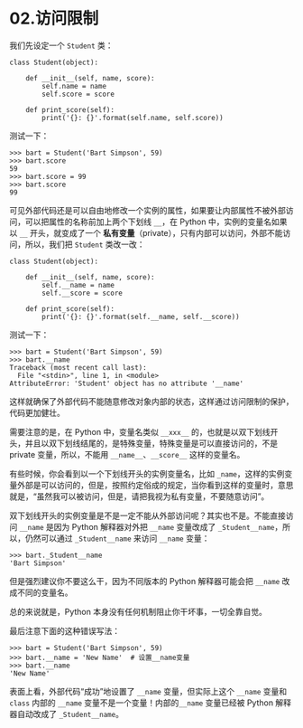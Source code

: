 # 02.访问限制

我们先设定一个 ``Student`` 类：
```
class Student(object):

    def __init__(self, name, score):
        self.name = name
        self.score = score

    def print_score(self):
        print('{}: {}'.format(self.name, self.score))
```

测试一下：
```
>>> bart = Student('Bart Simpson', 59)
>>> bart.score
59
>>> bart.score = 99
>>> bart.score
99
```

可见外部代码还是可以自由地修改一个实例的属性，如果要让内部属性不被外部访问，可以把属性的名称前加上两个下划线 ``__``，在 Python 中，实例的变量名如果以 ``__`` 开头，就变成了一个 **私有变量**（private），只有内部可以访问，外部不能访问，所以，我们把 ``Student`` 类改一改：
```
class Student(object):

    def __init__(self, name, score):
        self.__name = name
        self.__score = score

    def print_score(self):
        print('{}: {}'.format(self.__name, self.__score))
```

测试一下：
```
>>> bart = Student('Bart Simpson', 59)
>>> bart.__name
Traceback (most recent call last):
  File "<stdin>", line 1, in <module>
AttributeError: 'Student' object has no attribute '__name'
```

这样就确保了外部代码不能随意修改对象内部的状态，这样通过访问限制的保护，代码更加健壮。

需要注意的是，在 Python 中，变量名类似 ``__xxx__`` 的，也就是以双下划线开头，并且以双下划线结尾的，是特殊变量，特殊变量是可以直接访问的，不是 private 变量，所以，不能用 ``__name__``、``__score__`` 这样的变量名。

有些时候，你会看到以一个下划线开头的实例变量名，比如 ``_name``，这样的实例变量外部是可以访问的，但是，按照约定俗成的规定，当你看到这样的变量时，意思就是，“虽然我可以被访问，但是，请把我视为私有变量，不要随意访问”。

双下划线开头的实例变量是不是一定不能从外部访问呢？其实也不是。不能直接访问 ``__name`` 是因为 Python 解释器对外把 ``__name`` 变量改成了 ``_Student__name``，所以，仍然可以通过 ``_Student__name`` 来访问 ``__name`` 变量：
```
>>> bart._Student__name
'Bart Simpson'
```

但是强烈建议你不要这么干，因为不同版本的 Python 解释器可能会把 ``__name`` 改成不同的变量名。

总的来说就是，Python 本身没有任何机制阻止你干坏事，一切全靠自觉。

最后注意下面的这种错误写法：
```
>>> bart = Student('Bart Simpson', 59)
>>> bart.__name = 'New Name'  # 设置__name变量
>>> bart.__name
'New Name'
```

表面上看，外部代码“成功”地设置了 ``__name`` 变量，但实际上这个 ``__name`` 变量和 ``class`` 内部的 ``__name`` 变量不是一个变量！内部的``__name`` 变量已经被 Python 解释器自动改成了 ``_Student__name``。
